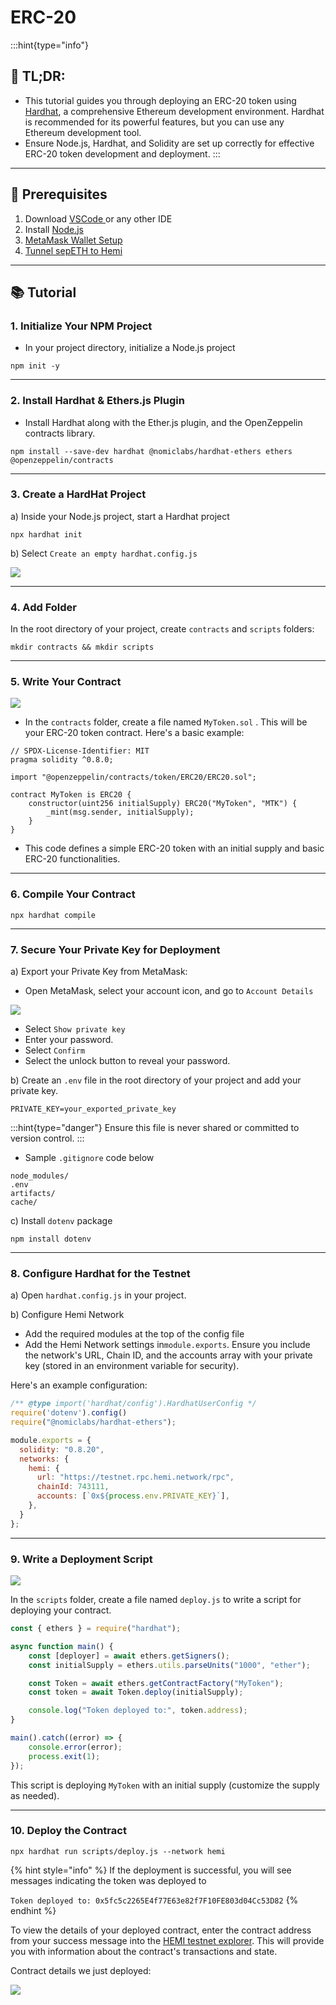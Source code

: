 # ERC-20

:::hint{type="info"}

## 📜 **TL;DR:**

* This tutorial guides you through deploying an ERC-20 token using [Hardhat](https://hardhat.org/), a comprehensive Ethereum development environment. Hardhat is recommended for its powerful features, but you can use any Ethereum development tool.
* Ensure Node.js, Hardhat, and Solidity are set up correctly for effective ERC-20 token development and deployment. :::

***

## 🏁 Prerequisites

1. Download [VSCode ](https://code.visualstudio.com/download)or any other IDE
2. Install [Node.js](https://nodejs.org/en/download/)
3. [MetaMask Wallet Setup](docId:nS1WAge-Myjt-lTwTH710)
4. [Tunnel sepETH to Hemi](docId:xWIKu2QZ4kOETgKTp1CRa)

***

## 📚 Tutorial

### 1. Initialize Your NPM Project

* In your project directory, initialize a Node.js project

```shell
npm init -y
```

***

### 2. Install Hardhat & Ethers.js Plugin

* Install Hardhat along with the Ether.js plugin, and the OpenZeppelin contracts library.

```shell
npm install --save-dev hardhat @nomiclabs/hardhat-ethers ethers @openzeppelin/contracts
```

***

### 3. Create a HardHat Project

a) Inside your Node.js project, start a Hardhat project

```shell
npx hardhat init
```

b) Select `Create an empty hardhat.config.js`

![](https://archbee-image-uploads.s3.amazonaws.com/P3jZYg6ia8u4bfG9Eix0B/vwOqdeFQBmRmd5dn5u5aO\_image.png)

***

### 4. Add Folder

In the root directory of your project, create `contracts` and `scripts` folders:

```shell
mkdir contracts && mkdir scripts
```

***

### 5. Write Your Contract

![](https://archbee-image-uploads.s3.amazonaws.com/P3jZYg6ia8u4bfG9Eix0B/PbdlxnFGjB396RpLZIqHe\_image.png)

* In the `contracts` folder, create a file named `MyToken.sol` . This will be your ERC-20 token contract. Here's a basic example:

```solidity
// SPDX-License-Identifier: MIT
pragma solidity ^0.8.0;

import "@openzeppelin/contracts/token/ERC20/ERC20.sol";

contract MyToken is ERC20 {
    constructor(uint256 initialSupply) ERC20("MyToken", "MTK") {
        _mint(msg.sender, initialSupply);
    }
}
```

* This code defines a simple ERC-20 token with an initial supply and basic ERC-20 functionalities.

***

### 6. Compile Your Contract

```shell
npx hardhat compile 
```

***

### 7. Secure Your Private Key for Deployment

a) Export your Private Key from MetaMask:

* Open MetaMask, select your account icon, and go to `Account Details`

![](https://archbee-image-uploads.s3.amazonaws.com/P3jZYg6ia8u4bfG9Eix0B/ZV2mIMUNSoJjryajgnG1F\_image.png)

* Select `Show private key`
* Enter your password.
* Select `Confirm`
* Select the unlock button to reveal your password.

b) Create an `.env` file in the root directory of your project and add your private key.

```none
PRIVATE_KEY=your_exported_private_key
```

:::hint{type="danger"} Ensure this file is never shared or committed to version control. :::

* Sample `.gitignore` code below

```none
node_modules/
.env
artifacts/
cache/
```

c) Install `dotenv` package

```shell
npm install dotenv
```

***

### 8. Configure Hardhat for the Testnet

a) Open `hardhat.config.js` in your project.

b) Configure Hemi Network

* Add the required modules at the top of the config file
* Add the Hemi Network settings in`module.exports`. Ensure you include the network's URL, Chain ID, and the accounts array with your private key (stored in an environment variable for security).

Here's an example configuration:

```javascript
/** @type import('hardhat/config').HardhatUserConfig */
require('dotenv').config()
require("@nomiclabs/hardhat-ethers");

module.exports = {
  solidity: "0.8.20",
  networks: {
    hemi: {
      url: "https://testnet.rpc.hemi.network/rpc",
      chainId: 743111,
      accounts: [`0x${process.env.PRIVATE_KEY}`],
    },
  }
};
```

***

### 9. Write a Deployment Script

![](https://archbee-image-uploads.s3.amazonaws.com/P3jZYg6ia8u4bfG9Eix0B/2-Ua8\_3VwJN89awF\_u9lH\_image.png)

In the `scripts` folder, create a file named `deploy.js` to write a script for deploying your contract.

```javascript
const { ethers } = require("hardhat");

async function main() {
    const [deployer] = await ethers.getSigners();
    const initialSupply = ethers.utils.parseUnits("1000", "ether");

    const Token = await ethers.getContractFactory("MyToken");
    const token = await Token.deploy(initialSupply);

    console.log("Token deployed to:", token.address);
}

main().catch((error) => {
    console.error(error);
    process.exit(1);
});
```

This script is deploying `MyToken` with an initial supply (customize the supply as needed).

***

### 10. Deploy the Contract

```shell
npx hardhat run scripts/deploy.js --network hemi
```

{% hint style="info" %}
If the deployment is successful, you will see messages indicating the token was deployed to

`Token deployed to: 0x5fc5c2265E4f77E63e82f7F10FE803d04Cc53D82`
{% endhint %}



To view the details of your deployed contract, enter the contract address from your success message into the [HEMI testnet explorer](https://explorer.testnet.hemi.network). This will provide you with information about the contract's transactions and state.

Contract details we just deployed:

![](https://archbee-image-uploads.s3.amazonaws.com/P3jZYg6ia8u4bfG9Eix0B/KjbK1i2kxKgeiQ35kJjXE\_image.png)
